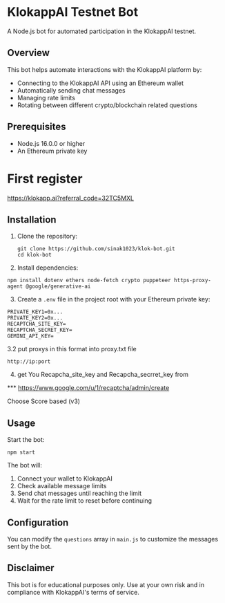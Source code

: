 # KlokappAI Testnet Bot

A Node.js bot for automated participation in the KlokappAI testnet.

## Overview

This bot helps automate interactions with the KlokappAI platform by:
- Connecting to the KlokappAI API using an Ethereum wallet
- Automatically sending chat messages
- Managing rate limits
- Rotating between different crypto/blockchain related questions

## Prerequisites

- Node.js 16.0.0 or higher
- An Ethereum private key

# First register
https://klokapp.ai?referral_code=32TC5MXL

## Installation

1. Clone the repository:
    ```
    git clone https://github.com/sinak1023/klok-bot.git
    cd klok-bot
    ```

2. Install dependencies:
```
npm install dotenv ethers node-fetch crypto puppeteer https-proxy-agent @google/generative-ai
```

3. Create a `.env` file in the project root with your Ethereum private key:
```
PRIVATE_KEY1=0x...
PRIVATE_KEY2=0x...
RECAPTCHA_SITE_KEY=
RECAPTCHA_SECRET_KEY=
GEMINI_API_KEY=
```
3.2 put proxys in this format into proxy.txt file
```
http://ip:port
```
4. get You Recapcha_site_key and Recapcha_secrret_key from 

*** https://www.google.com/u/1/recaptcha/admin/create

Choose Score based (v3)

## Usage

Start the bot:
```
npm start
```

The bot will:
1. Connect your wallet to KlokappAI
2. Check available message limits
3. Send chat messages until reaching the limit
4. Wait for the rate limit to reset before continuing



## Configuration

You can modify the `questions` array in `main.js` to customize the messages sent by the bot.

## Disclaimer

This bot is for educational purposes only. Use at your own risk and in compliance with KlokappAI's terms of service.
